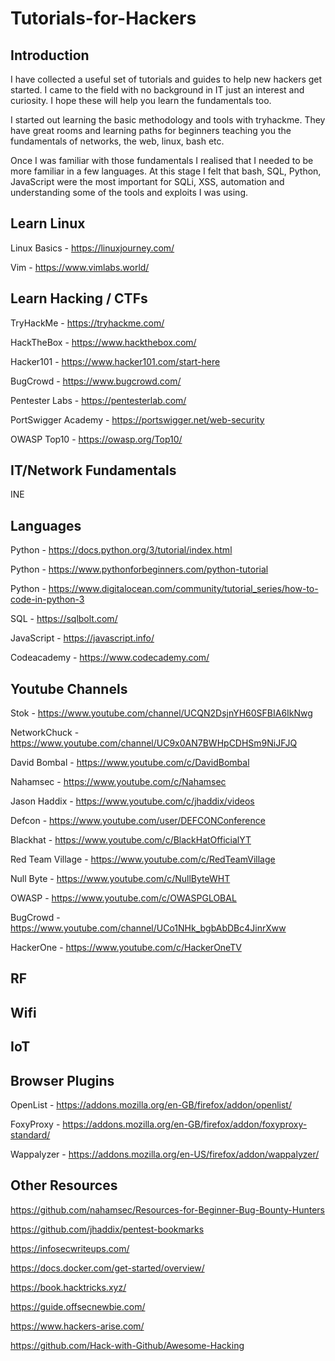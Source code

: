 # Tutorials-for-Hackers

## Introduction

I have collected a useful set of tutorials and guides to help new hackers get started. I came to the field with no background in IT just an interest and curiosity. I hope these will help you learn the fundamentals too. 

I started out learning the basic methodology and tools with tryhackme. They have great rooms and learning paths for beginners teaching you the fundamentals of networks, the web, linux, bash etc.

Once I was familiar with those fundamentals I realised that I needed to be more familiar in a few languages. At this stage I felt that bash, SQL, Python, JavaScript were the most important for SQLi, XSS, automation and understanding some of the tools and exploits I was using. 

## Learn Linux

Linux Basics - https://linuxjourney.com/

Vim - https://www.vimlabs.world/

## Learn Hacking / CTFs

TryHackMe - https://tryhackme.com/

HackTheBox - https://www.hackthebox.com/

Hacker101 - https://www.hacker101.com/start-here

BugCrowd - https://www.bugcrowd.com/

Pentester Labs - https://pentesterlab.com/

PortSwigger Academy - https://portswigger.net/web-security

OWASP Top10 - https://owasp.org/Top10/

## IT/Network Fundamentals

INE

## Languages

Python - https://docs.python.org/3/tutorial/index.html

Python - https://www.pythonforbeginners.com/python-tutorial

Python - https://www.digitalocean.com/community/tutorial_series/how-to-code-in-python-3

SQL - https://sqlbolt.com/

JavaScript - https://javascript.info/

Codeacademy - https://www.codecademy.com/

## Youtube Channels

Stok - https://www.youtube.com/channel/UCQN2DsjnYH60SFBIA6IkNwg

NetworkChuck - https://www.youtube.com/channel/UC9x0AN7BWHpCDHSm9NiJFJQ

David Bombal - https://www.youtube.com/c/DavidBombal

Nahamsec - https://www.youtube.com/c/Nahamsec

Jason Haddix - https://www.youtube.com/c/jhaddix/videos

Defcon - https://www.youtube.com/user/DEFCONConference

Blackhat - https://www.youtube.com/c/BlackHatOfficialYT

Red Team Village - https://www.youtube.com/c/RedTeamVillage

Null Byte - https://www.youtube.com/c/NullByteWHT

OWASP - https://www.youtube.com/c/OWASPGLOBAL

BugCrowd - https://www.youtube.com/channel/UCo1NHk_bgbAbDBc4JinrXww

HackerOne - https://www.youtube.com/c/HackerOneTV

## RF

## Wifi

## IoT

## Browser Plugins

OpenList - https://addons.mozilla.org/en-GB/firefox/addon/openlist/

FoxyProxy - https://addons.mozilla.org/en-GB/firefox/addon/foxyproxy-standard/

Wappalyzer - https://addons.mozilla.org/en-US/firefox/addon/wappalyzer/

## Other Resources

https://github.com/nahamsec/Resources-for-Beginner-Bug-Bounty-Hunters

https://github.com/jhaddix/pentest-bookmarks

https://infosecwriteups.com/

https://docs.docker.com/get-started/overview/

https://book.hacktricks.xyz/

https://guide.offsecnewbie.com/

https://www.hackers-arise.com/

https://github.com/Hack-with-Github/Awesome-Hacking
